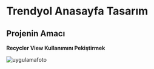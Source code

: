 # Trendyol Anasayfa Tasarım

## Projenin Amacı 
**Recycler View Kullanımını Pekiştirmek**


![uygulamafoto](https://github.com/ByStag/Trendyol-Desing/assets/103425395/d49e4e37-4309-4f84-ab7d-d8861d6cb2f5)

